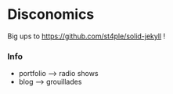 Disconomics
============

Big ups to https://github.com/st4ple/solid-jekyll !

### Info

- portfolio --> radio shows
- blog --> grouillades
